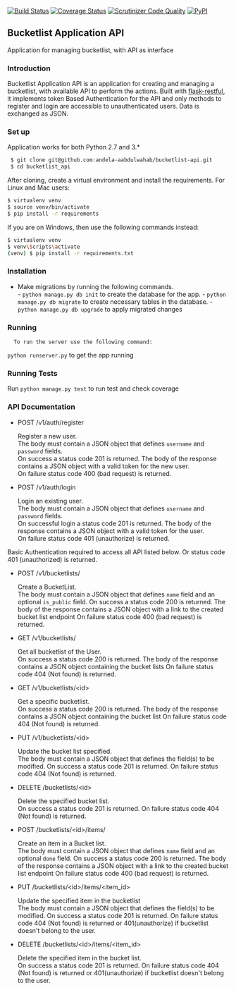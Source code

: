 [![Build Status](https://travis-ci.org/andela-aabdulwahab/bucketlist-api.svg?branch=develop)](https://travis-ci.org/andela-aabdulwahab/bucketlist-api)
[![Coverage Status](https://coveralls.io/repos/github/andela-aabdulwahab/bucketlist-api/badge.svg?branch=develop)](https://coveralls.io/github/andela-aabdulwahab/bucketlist-api?branch=develop)
[![Scrutinizer Code Quality](https://scrutinizer-ci.com/g/andela-aabdulwahab/bucketlist-api/badges/quality-score.png?b=develop)](https://scrutinizer-ci.com/g/andela-aabdulwahab/bucketlist-api/?branch=develop)
[![PyPI](https://img.shields.io/pypi/pyversions/Django.svg?maxAge=2592000)]()
## Bucketlist Application API
Application for managing bucketlist, with API as interface

### Introduction

Bucketlist Application API is an application for creating and managing a bucketlist, with available API to perform the actions. Built with [flask-restful](http://flask-restful-cn.readthedocs.io/en/0.3.4/), it implements token Based Authentication for the API and only methods to register and login are accessible to unauthenticated users. Data is exchanged as JSON.

### Set up

 Application works for both Python 2.7 and 3.*
```sh
 $ git clone git@github.com:andela-aabdulwahab/bucketlist-api.git
 $ cd bucketlist_api
 ```

After cloning, create a virtual environment and install the requirements. For Linux and Mac users:

 ```sh
$ virtualenv venv
$ source venv/bin/activate
$ pip install -r requirements
 ```
 If you are on Windows, then use the following commands instead:

 ```sh
$ virtualenv venv
$ venv\Scripts\activate
(venv) $ pip install -r requirements.txt
```

### Installation

* Make migrations by running the following commands.<br>
      - `python manage.py db init` to create the database  for the app.
      - `python manage.py db migrate` to create necessary tables in the database.
      - `python manage.py db upgrade` to apply migrated changes

### Running

      To run the server use the following command:
```python runserver.py``` to get the app running

### Running Tests
Run ```python manage.py test``` to run test and check coverage

### API Documentation

 - POST /v1/auth/register

    Register a new user.<br>
    The body must contain a JSON object that defines `username` and `password` fields.<br>
    On success a status code 201 is returned. The body of the response contains a JSON object with a valid token for the new user.<br>
    On failure status code 400 (bad request) is returned.<br>

 - POST /v1/auth/login

    Login an existing user.<br>
    The body must contain a JSON object that defines `username` and `password` fields.<br>
    On successful login a status code 201 is returned. The body of the response contains a JSON object with a valid token for the user.<br>
    On failure status code 401 (unauthorize) is returned.<br>

Basic Authentication required to access all API listed below. Or status code 401 (unauthorized) is returned.

 - POST /v1/bucketlists/

    Create a BucketList.<br>
    The body must contain  a JSON object that defines `name` field and an optional `is_public` field.
    On success a status code 200 is returned. The body of the response contains a JSON object with a link to the created bucket list endpoint
    On failure status code 400 (bad request) is returned.<br>

 - GET /v1/bucketlists/

    Get all bucketlist of the User.<br>
    On success a status code 200 is returned. The body of the response contains a JSON object containing the bucket lists
    On failure status code 404 (Not found) is returned.<br>

 - GET /v1/bucketlists/&lt;id&gt;

    Get a specific bucketlist.<br>
    On success a status code 200 is returned. The body of the response contains a JSON object containing the bucket list
    On failure status code 404 (Not found) is returned.<br>

 - PUT /v1/bucketlists/&lt;id&gt;

    Update the bucket list specified.<br>
    The body must contain  a JSON object that defines the field(s) to be modified.
    On success a status code 201 is returned. On failure status code 404 (Not found) is returned.<br>

 - DELETE /bucketlists/&lt;id&gt;

    Delete the specified bucket list.<br>
    On success a status code 201 is returned. On failure status code 404 (Not found) is returned.<br>

 - POST /bucketlists/&lt;id&gt;/items/

    Create an item in a Bucket list.<br>
    The body must contain  a JSON object that defines `name` field and an optional `done` field.
    On success a status code 200 is returned. The body of the response contains a JSON object with a link to the created bucket list endpoint
    On failure status code 400 (bad request) is returned.<br>

 - PUT /bucketlists/&lt;id&gt;/items/&lt;item_id&gt;

    Update the specified item in the bucketlist<br>
    The body must contain  a JSON object that defines the field(s) to be modified.
    On success a status code 201 is returned. On failure status code 404 (Not found) is returned or 401(unauthorize) if bucketlist doesn't belong to the user.<br>

 - DELETE /bucketlists/&lt;id&gt;/items/&lt;item_id&gt;

    Delete the specified item in the bucket list.<br>
    On success a status code 201 is returned. On failure status code 404 (Not found) is returned or 401(unauthorize) if bucketlist doesn't belong to the user.<br>
